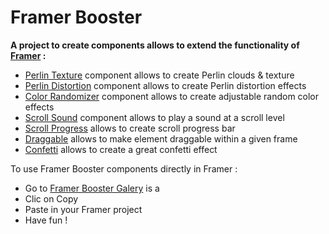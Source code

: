 # Framer Booster

**A project to create components allows to extend the functionality of [Framer](https://www.framer.com) :**
* [Perlin Texture](https://github.com/yannbellot/framer-booster/blob/main/components/perlin-texture.js) component allows to create Perlin clouds & texture
* [Perlin Distortion](https://github.com/yannbellot/framer-booster/blob/main/components/perlin-distortion.js) component allows to create Perlin distortion effects
* [Color Randomizer](https://github.com/yannbellot/framer-booster/blob/main/components/color-randomizer.js) component allows to create adjustable random color effects
* [Scroll Sound](https://github.com/yannbellot/framer-booster/blob/main/components/scroll-sound.js) component allows to play a sound at a scroll level
* [Scroll Progress](https://github.com/yannbellot/framer-booster/blob/main/components/scroll-progress.js) allows to create scroll progress bar
* [Draggable](https://github.com/yannbellot/framer-booster/blob/main/components/draggable.js) allows to make element draggable within a given frame
* [Confetti](https://github.com/yannbellot/framer-booster/blob/main/components/confetti.js) allows to create a great confetti effect

To use Framer Booster components directly in Framer :
* Go to [Framer Booster Galery](https://tetragon-interest-876349.framer.app/components-en) is a
* Clic on Copy
* Paste in your Framer project
* Have fun !
